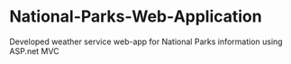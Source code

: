 # National-Parks-Web-Application
Developed weather service web-app for National Parks information using ASP.net MVC
